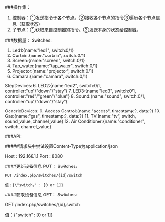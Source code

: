 ###操作集：
  1. 控制器：①发送指令于各个节点。②接收各个节点的指令③遍历各个节点信息（获取状态）
  2. 子节点：①获取来自控制器的指令。②发送本身的状态给控制器。


###数据量：
Switches:
  1. Led1:{name:"led1", switch:0/1}
  2. Curtain:{name:"curtain", switch:0/1}
  3. Screen:{name:"screen", switch:0/1}
  4. Tap_water:{name:"tap_water", switch:0/1}
  5. Projector:{name:"projector", switch:0/1}
  6. Camara:{name:"camara", switch:0/1}

StepDevices:
  6. LED2:{name:"led2", switch:0/1, controller:"up"/"down"/"stay"}
  7. LED3:{name:"led3", switch:0/1, controller:"red"/"green"/"blue"}
  8. Sound:{name:"sound", switch:0/1, controller:"up"/"down"/"stay"}

GenericDevices:
  9. Access Control:{name:"access", timestamp:?, data:?}
  10. Gas:{name:"gas",  timestamp:?, data:?}
  11. TV:{name:"tv", switch, sound_value, channel_value}
  12. Air Conditioner:{name:"conditioner", switch, channel_value}

###API:

#####请求头中尝试设置Content-Type为application/json

  Host : 192.168.1.1
  Port : 8080

####更新设备信息 PUT：
  Switches:
  
    PUT /index.php/switches/{id}/switch
    
    值：{\"switch\" : [0 or 1]}
    
####获取设备信息 GET：
Switches:

  GET /index.php/switches/{id}/switch
  
  值：{\"switch\" : [0 or 1]}
 
